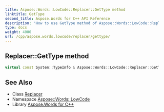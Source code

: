 ```yaml
---
title: Aspose::Words::LowCode::Replacer::GetType method
linktitle: GetType
second_title: Aspose.Words for C++ API Reference
description: 'How to use GetType method of Aspose::Words::LowCode::Replacer class in C++.'
type: docs
weight: 4000
url: /cpp/aspose.words.lowcode/replacer/gettype/
---
```

## Replacer::GetType method




```cpp
virtual const System::TypeInfo & Aspose::Words::LowCode::Replacer::GetType() const override
```

## See Also

* Class [Replacer](../)
* Namespace [Aspose::Words::LowCode](../../)
* Library [Aspose.Words for C++](../../../)
